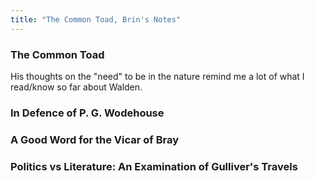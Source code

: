 ```yaml
---
title: "The Common Toad, Brin's Notes"
---
```


### The Common Toad
His thoughts on the "need" to be in the nature remind me a lot of what I read/know so far about Walden.

### In Defence of P. G. Wodehouse
### A Good Word for the Vicar of Bray
### Politics vs Literature: An Examination of Gulliver's Travels


